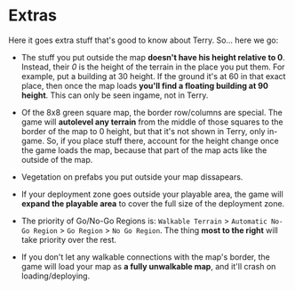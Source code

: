 # Extras

Here it goes extra stuff that's good to know about Terry. So... here we go:

- The stuff you put outside the map **doesn't have his height relative to 0**. Instead, their *0* is the height of the terrain in the place you put them. For example, put a building at 30 height. If the ground it's at 60 in that exact place, then once the map loads **you'll find a floating building at 90 height**. This can only be seen ingame, not in Terry.

- Of the 8x8 green square map, the border row/columns are special. The game will **autolevel any terrain** from the middle of those squares to the border of the map to 0 height, but that it's not shown in Terry, only in-game. So, if you place stuff there, account for the height change once the game loads the map, because that part of the map acts like the outside of the map.

- Vegetation on prefabs you put outside your map dissapears.

- If your deployment zone goes outside your playable area, the game will **expand the playable area** to cover the full size of the deployment zone.

- The priority of Go/No-Go Regions is: `Walkable Terrain` > `Automatic No-Go Region` > `Go Region` > `No Go Region`. The thing **most to the right** will take priority over the rest.

- If you don't let any walkable connections with the map's border, the game will load your map as **a fully unwalkable map**, and it'll crash on loading/deploying.
